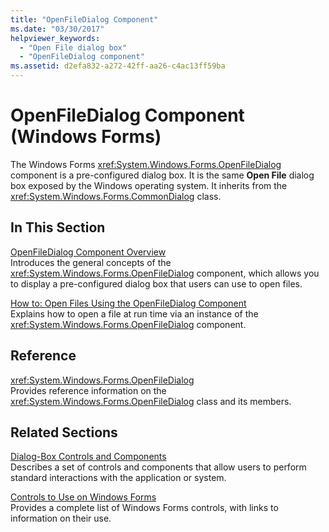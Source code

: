 ```yaml
---
title: "OpenFileDialog Component"
ms.date: "03/30/2017"
helpviewer_keywords: 
  - "Open File dialog box"
  - "OpenFileDialog component"
ms.assetid: d2efa832-a272-42ff-aa26-c4ac13ff59ba
---
```

# OpenFileDialog Component (Windows Forms)
The Windows Forms <xref:System.Windows.Forms.OpenFileDialog> component is a pre-configured dialog box. It is the same **Open File** dialog box exposed by the Windows operating system. It inherits from the <xref:System.Windows.Forms.CommonDialog> class.  
  
## In This Section  
 [OpenFileDialog Component Overview](openfiledialog-component-overview-windows-forms.md)  
 Introduces the general concepts of the <xref:System.Windows.Forms.OpenFileDialog> component, which allows you to display a pre-configured dialog box that users can use to open files.  
  
 [How to: Open Files Using the OpenFileDialog Component](how-to-open-files-using-the-openfiledialog-component.md)  
 Explains how to open a file at run time via an instance of the <xref:System.Windows.Forms.OpenFileDialog> component.  
  
## Reference  
 <xref:System.Windows.Forms.OpenFileDialog>  
 Provides reference information on the <xref:System.Windows.Forms.OpenFileDialog> class and its members.  
  
## Related Sections  
 [Dialog-Box Controls and Components](dialog-box-controls-and-components-windows-forms.md)  
 Describes a set of controls and components that allow users to perform standard interactions with the application or system.  
  
 [Controls to Use on Windows Forms](controls-to-use-on-windows-forms.md)  
 Provides a complete list of Windows Forms controls, with links to information on their use.
